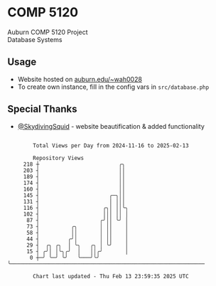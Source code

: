 # COMP 5120
Auburn COMP 5120 Project  
Database Systems

## Usage
- Website hosted on [auburn.edu/~wah0028](https://webhome.auburn.edu/~wah0028/)
- To create own instance, fill in the config vars in `src/database.php`

## Special Thanks
- [@SkydivingSquid](https://github.com/SkydivingSquid) - website beautification & added functionality

```

        Total Views per Day from 2024-11-16 to 2025-02-13

        Repository Views
     218 ┼                         ╭╮
     203 ┤                         ││
     189 ┤                         ││
     174 ┤                         ││
     160 ┤                         ││
     145 ┤                      ╭─╮││
     131 ┤                      │ │││
     116 ┤                    ╭╮│ ││╰╮
     102 ┤                    │││ ││ │
      87 ┤                   ╭╯││ ╰╯ │
      73 ┤          ╭╮       │ ││    │
      58 ┤          ││       │ ││    │
      44 ┤         ╭╯│       │ ││    │
      29 ┤  ╭╮ ╭╮  │ ╰╮   ╭╮ │ ╰╯    │
      15 ┤ ╭╯│ │╰╮╭╯  │   ││╭╯       │
       0 ┼─╯ ╰─╯ ╰╯   ╰───╯╰╯        ╰─────────────────────────────────────────────────────────────

        Chart last updated - Thu Feb 13 23:59:35 2025 UTC
        
```
